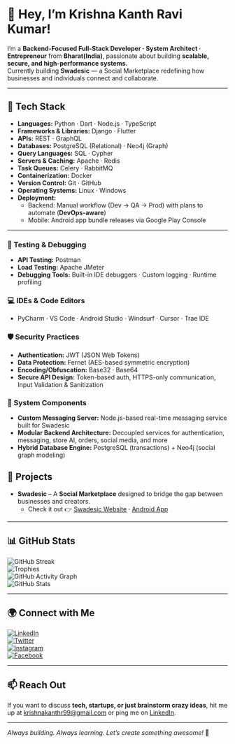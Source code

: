 # 👋 Hey, I’m Krishna Kanth Ravi Kumar!  

I’m a **Backend-Focused Full-Stack Developer · System Architect · Entrepreneur** from **Bharat(India)**, passionate about building **scalable, secure, and high-performance systems.**  
Currently building **Swadesic** — a Social Marketplace redefining how businesses and individuals connect and collaborate.

---

## 🚀 Tech Stack  

- **Languages:** Python · Dart · Node.js · TypeScript  
- **Frameworks & Libraries:** Django · Flutter  
- **APIs:** REST · GraphQL  
- **Databases:** PostgreSQL (Relational) · Neo4j (Graph)  
- **Query Languages:** SQL · Cypher  
- **Servers & Caching:** Apache · Redis  
- **Task Queues:** Celery · RabbitMQ  
- **Containerization:** Docker  
- **Version Control:** Git · GitHub  
- **Operating Systems:** Linux · Windows
- **Deployment:**  
  - Backend: Manual workflow (Dev → QA → Prod) with plans to automate (**DevOps-aware**) 
  - Mobile: Android app bundle releases via Google Play Console
    
---

### 🧪 Testing & Debugging

- **API Testing:** Postman  
- **Load Testing:** Apache JMeter  
- **Debugging Tools:** Built-in IDE debuggers · Custom logging · Runtime profiling


### 💻 IDEs & Code Editors

- PyCharm · VS Code · Android Studio · Windsurf · Cursor · Trae IDE

### 🛡️ Security Practices

- **Authentication:** JWT (JSON Web Tokens)  
- **Data Protection:** Fernet (AES-based symmetric encryption)  
- **Encoding/Obfuscation:** Base32 · Base64  
- **Secure API Design:** Token-based auth, HTTPS-only communication, Input Validation & Sanitization

### 🧬 System Components

- **Custom Messaging Server:** Node.js-based real-time messaging service built for Swadesic  
- **Modular Backend Architecture:** Decoupled services for authentication, messaging, store AI, orders, social media, and more  
- **Hybrid Database Engine:** PostgreSQL (transactions) + Neo4j (social graph modeling)

## 🔨 Projects  

- **Swadesic** – A **Social Marketplace** designed to bridge the gap between businesses and creators.
  - Check it out 👉 [Swadesic Website](https://swadesic.sociallyx.com/) · [Android App](https://play.google.com/store/apps/details?id=com.sociallyx.swadesic&hl=en_SG)

---

## 📊 GitHub Stats  

![GitHub Streak](https://github-readme-streak-stats.herokuapp.com/?user=krishnakanth21099&theme=radical)  
![Trophies](https://github-profile-trophy.vercel.app/?username=krishnakanth21099&theme=radical&no-frame=true&no-bg=true&margin-w=4)  
![GitHub Activity Graph](https://github-readme-activity-graph.vercel.app/graph?username=krishnakanth21099&theme=react-dark)  
![GitHub Stats](https://github-readme-stats.vercel.app/api?username=krishnakanth21099&show_icons=true&theme=radical)  

---

## 🌍 Connect with Me  

[![LinkedIn](https://img.shields.io/badge/LinkedIn-blue?style=flat-square&logo=linkedin)](https://www.linkedin.com/in/ravi-kumar-krishna-kanth)  
[![Twitter](https://img.shields.io/badge/Twitter-1DA1F2?style=flat-square&logo=twitter&logoColor=white)](https://twitter.com/Krishna_K21099)  
[![Instagram](https://img.shields.io/badge/Instagram-E4405F?style=flat-square&logo=instagram&logoColor=white)](https://www.instagram.com/krishna.kanth_21099)  
[![Facebook](https://img.shields.io/badge/Facebook-1877F2?style=flat-square&logo=facebook&logoColor=white)](https://www.facebook.com/krishna.ravi.52438)  


---

## 📫 Reach Out  

If you want to discuss **tech, startups, or just brainstorm crazy ideas**, hit me up at [krishnakanthr99@gmail.com](mailto:krishnakanthr99@gmail.com) or ping me on [LinkedIn](https://www.linkedin.com/in/ravi-kumar-krishna-kanth).  

---

*Always building. Always learning. Let’s create something awesome!* 🚀  
